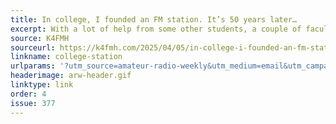 ```yaml
---
title: In college, I founded an FM station. It’s 50 years later…
excerpt: With a lot of help from some other students, a couple of faculty members and two administrators, we got this across the goal line right after I had graduated. Here’s how it went.
source: K4FMH
sourceurl: https://k4fmh.com/2025/04/05/in-college-i-founded-an-fm-station-its-50-years-later/
linkname: college-station
urlparams: '?utm_source=amateur-radio-weekly&utm_medium=email&utm_campaign=newsletter'
headerimage: arw-header.gif
linktype: link
order: 4
issue: 377
---
```

